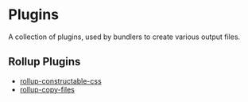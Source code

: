 # Plugins

A collection of plugins, used by bundlers to create various output files.

## Rollup Plugins

- [rollup-constructable-css](./rollup-constructable-css/README.md)
- [rollup-copy-files](./rollup-copy-files/README.md)
